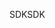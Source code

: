 <span data-ttu-id="9bea7-101">SDK</span><span class="sxs-lookup"><span data-stu-id="9bea7-101">SDK</span></span>